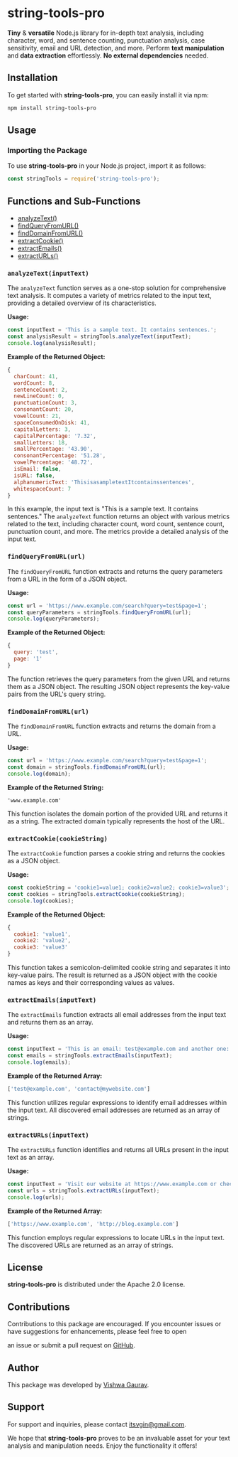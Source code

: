# string-tools-pro

**Tiny** & **versatile** Node.js library for in-depth text analysis, including character, word, and sentence counting, punctuation analysis, case sensitivity, email and URL detection, and more. Perform **text manipulation** and **data extraction** effortlessly. **No external dependencies** needed.

## Installation

To get started with **string-tools-pro**, you can easily install it via npm:

```bash
npm install string-tools-pro
```

## Usage

### Importing the Package

To use **string-tools-pro** in your Node.js project, import it as follows:

```javascript
const stringTools = require('string-tools-pro');
```

## Functions and Sub-Functions
- [analyzeText()](https://github.com/VishwaGauravIn/string-tools-pro#analyzetextinputtext)
- [findQueryFromURL()](https://github.com/VishwaGauravIn/string-tools-pro#findqueryfromurlurl)
- [findDomainFromURL()](https://github.com/VishwaGauravIn/string-tools-pro#finddomainfromurlurl)
- [extractCookie()](https://github.com/VishwaGauravIn/string-tools-pro#extractcookiecookiestring)
- [extractEmails()](https://github.com/VishwaGauravIn/string-tools-pro#extractemailsinputtext)
- [extractURLs()](https://github.com/VishwaGauravIn/string-tools-pro#extracturlsinputtext)

### `analyzeText(inputText)`

The `analyzeText` function serves as a one-stop solution for comprehensive text analysis. It computes a variety of metrics related to the input text, providing a detailed overview of its characteristics.

**Usage:**

```javascript
const inputText = 'This is a sample text. It contains sentences.';
const analysisResult = stringTools.analyzeText(inputText);
console.log(analysisResult);
```

**Example of the Returned Object:**

```javascript
{
  charCount: 41,
  wordCount: 8,
  sentenceCount: 2,
  newLineCount: 0,
  punctuationCount: 3,
  consonantCount: 20,
  vowelCount: 21,
  spaceConsumedOnDisk: 41,
  capitalLetters: 3,
  capitalPercentage: '7.32',
  smallLetters: 18,
  smallPercentage: '43.90',
  consonantPercentage: '51.28',
  vowelPercentage: '48.72',
  isEmail: false,
  isURL: false,
  alphanumericText: 'ThisisasampletextItcontainssentences',
  whitespaceCount: 7
}
```

In this example, the input text is "This is a sample text. It contains sentences." The `analyzeText` function returns an object with various metrics related to the text, including character count, word count, sentence count, punctuation count, and more. The metrics provide a detailed analysis of the input text.

### `findQueryFromURL(url)`

The `findQueryFromURL` function extracts and returns the query parameters from a URL in the form of a JSON object.

**Usage:**

```javascript
const url = 'https://www.example.com/search?query=test&page=1';
const queryParameters = stringTools.findQueryFromURL(url);
console.log(queryParameters);
```

**Example of the Returned Object:**

```javascript
{
  query: 'test',
  page: '1'
}
```

The function retrieves the query parameters from the given URL and returns them as a JSON object. The resulting JSON object represents the key-value pairs from the URL's query string.

### `findDomainFromURL(url)`

The `findDomainFromURL` function extracts and returns the domain from a URL.

**Usage:**

```javascript
const url = 'https://www.example.com/search?query=test&page=1';
const domain = stringTools.findDomainFromURL(url);
console.log(domain);
```

**Example of the Returned String:**

```
'www.example.com'
```

This function isolates the domain portion of the provided URL and returns it as a string. The extracted domain typically represents the host of the URL.

### `extractCookie(cookieString)`

The `extractCookie` function parses a cookie string and returns the cookies as a JSON object.

**Usage:**

```javascript
const cookieString = 'cookie1=value1; cookie2=value2; cookie3=value3';
const cookies = stringTools.extractCookie(cookieString);
console.log(cookies);
```

**Example of the Returned Object:**

```javascript
{
  cookie1: 'value1',
  cookie2: 'value2',
  cookie3: 'value3'
}
```

This function takes a semicolon-delimited cookie string and separates it into key-value pairs. The result is returned as a JSON object with the cookie names as keys and their corresponding values as values.

### `extractEmails(inputText)`

The `extractEmails` function extracts all email addresses from the input text and returns them as an array.

**Usage:**

```javascript
const inputText = 'This is an email: test@example.com and another one: contact@mywebsite.com';
const emails = stringTools.extractEmails(inputText);
console.log(emails);
```

**Example of the Returned Array:**

```javascript
['test@example.com', 'contact@mywebsite.com']
```

This function utilizes regular expressions to identify email addresses within the input text. All discovered email addresses are returned as an array of strings.

### `extractURLs(inputText)`

The `extractURLs` function identifies and returns all URLs present in the input text as an array.

**Usage:**

```javascript
const inputText = 'Visit our website at https://www.example.com or check out our blog at http://blog.example.com';
const urls = stringTools.extractURLs(inputText);
console.log(urls);
```

**Example of the Returned Array:**

```javascript
['https://www.example.com', 'http://blog.example.com']
```

This function employs regular expressions to locate URLs in the input text. The discovered URLs are returned as an array of strings.

## License

**string-tools-pro** is distributed under the Apache 2.0 license.

## Contributions

Contributions to this package are encouraged. If you encounter issues or have suggestions for enhancements, please feel free to open

 an issue or submit a pull request on [GitHub](https://github.com/VishwaGauravIn/string-tools-pro).

## Author

This package was developed by [Vishwa Gaurav](https://itsvg.in).

## Support

For support and inquiries, please contact [itsvgin@gmail.com](mailto:itsvgin@gmail.com).

We hope that **string-tools-pro** proves to be an invaluable asset for your text analysis and manipulation needs. Enjoy the functionality it offers!
